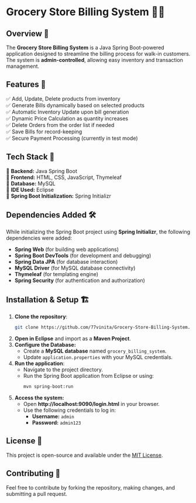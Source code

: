 # Grocery Store Billing System 🛒📜

## Overview 🚀
The **Grocery Store Billing System** is a Java Spring Boot-powered application designed to streamline the billing process for walk-in customers. The system is **admin-controlled**, allowing easy inventory and transaction management.

## Features 🔹
✅ Add, Update, Delete products from inventory  
✅ Generate Bills dynamically based on selected products  
✅ Automatic Inventory Update upon bill generation  
✅ Dynamic Price Calculation as quantity increases  
✅ Delete Orders from the order list if needed  
✅ Save Bills for record-keeping  
✅ Secure Payment Processing (currently in test mode)  

## Tech Stack 🔗
📌 **Backend:** Java Spring Boot  
📌 **Frontend:** HTML, CSS, JavaScript, Thymeleaf  
📌 **Database:** MySQL  
📌 **IDE Used:** Eclipse  
📌 **Spring Boot Initialization:** Spring Initializr  

## Dependencies Added 🛠️
While initializing the Spring Boot project using **Spring Initializr**, the following dependencies were added:
- **Spring Web** (for building web applications)
- **Spring Boot DevTools** (for development and debugging)
- **Spring Data JPA** (for database interaction)
- **MySQL Driver** (for MySQL database connectivity)
- **Thymeleaf** (for templating engine)
- **Spring Security** (for authentication and authorization)

## Installation & Setup 🏗️
1. **Clone the repository**:
   ```sh
   git clone https://github.com/77vinita/Grocery-Store-Billing-System.git
   ```
2. **Open in Eclipse** and import as a **Maven Project**.
3. **Configure the Database:**
   - Create a **MySQL database** named `grocery_billing_system`.
   - Update `application.properties` with your MySQL credentials.
4. **Run the application**:
   - Navigate to the project directory.
   - Run the Spring Boot application from Eclipse or using:
     ```sh
     mvn spring-boot:run
     ```
5. **Access the system:**
   - Open **http://localhost:9090/login.html** in your browser.
   - Use the following credentials to log in:
     - **Username:** `admin`
     - **Password:** `admin123`

## License 📜
This project is open-source and available under the [MIT License](LICENSE).

## Contributing 🤝
Feel free to contribute by forking the repository, making changes, and submitting a pull request.
